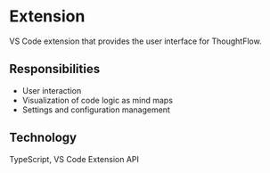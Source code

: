 # Extension

VS Code extension that provides the user interface for ThoughtFlow.

## Responsibilities

- User interaction
- Visualization of code logic as mind maps
- Settings and configuration management

## Technology

TypeScript, VS Code Extension API
